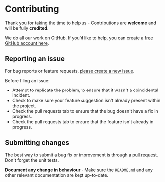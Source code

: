 # Contributing

Thank you for taking the time to help us - Contributions are **welcome** and will be fully **credited**.

We do all our work on GitHub. If you'd like to help, you can create a
[free GitHub account here](https://github.com/join).

## Reporting an issue

For bug reports or feature requests, [please create a new issue](https://github.com/dsentker/hashed-uri/issues).

Before filing an issue:

- Attempt to replicate the problem, to ensure that it wasn't a coincidental incident.
- Check to make sure your feature suggestion isn't already present within the project.
- Check the pull requests tab to ensure that the bug doesn't have a fix in progress.
- Check the pull requests tab to ensure that the feature isn't already in progress.

## Submitting changes
The best way to submit a bug fix or improvement is through a [pull request](https://help.github.com/articles/creating-a-pull-request-from-a-fork/). Don't forget the unit tests.

**Document any change in behaviour** - Make sure the `README.md` and any other relevant documentation are kept up-to-date.